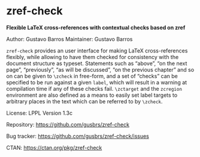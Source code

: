 # zref-check

**Flexible LaTeX cross-references with contextual checks based on zref**

Author: Gustavo Barros
Maintainer: Gustavo Barros

`zref-check` provides an user interface for making LaTeX cross-references
flexibly, while allowing to have them checked for consistency with the
document structure as typeset.  Statements such as “above”, “on the next
page”, “previously”, “as will be discussed”, “on the previous chapter” and so
on can be given to `\zcheck` in free-form, and a set of “checks” can be
specified to be run against a given `label`, which will result in a warning at
compilation time if any of these checks fail.  `\zctarget` and the `zcregion`
environment are also defined as a means to easily set label targets to
arbitrary places in the text which can be referred to by `\zcheck`.

License: LPPL Version 1.3c

Repository: https://github.com/gusbrs/zref-check

Bug tracker: https://github.com/gusbrs/zref-check/issues

CTAN: https://ctan.org/pkg/zref-check
